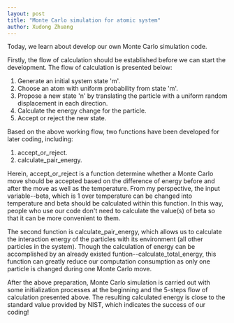```yaml
---
layout: post
title: "Monte Carlo simulation for atomic system"
author: Xudong Zhuang
---
```


Today, we learn about develop our own Monte Carlo simulation code.

Firstly, the flow of calculation should be established before we can start the development. The flow of calculation is presented below:

1. Generate an initial system state 'm'.
2. Choose an atom with uniform probability from state 'm'.
3. Propose a new state 'n' by translating the particle with a uniform random displacement in each direction.
4. Calculate the energy change for the particle.
5. Accept or reject the new state.

Based on the above working flow, two functions have been developed for later coding, including: 

1. accept_or_reject.
2. calculate_pair_energy.

Herein, accept_or_reject is a function determine whether a Monte Carlo move should be accepted based on the difference of energy before and after the move as well as the temperature. From my perspective, the input variable--beta, which is 1 over temperature can be changed into temperature and beta should be calculated within this function. In this way, people who use our code don't need to calculate the value(s) of beta so that it can be more convenient to them.

The second function is calculate_pair_energy, which allows us to calculate the interaction energy of the particles with its environment (all other particles in the system). Though the calculation of energy can be accomplished by an already existed funtion--calculate_total_energy, this function can greatly reduce our computation consumption as only one particle is changed during one Monte Carlo move.

After the above preparation, Monte Carlo simulation is carried out with some initialization processes at the beginning and the 5-steps flow of calculation presented above. The resulting calculated energy is close to the standard value provided by NIST, which indicates the success of our coding!